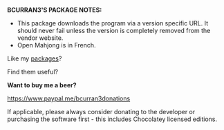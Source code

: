 **BCURRAN3'S PACKAGE NOTES:**

* This package downloads the program via a version specific URL. It should never fail unless the version is completely removed from the vendor website.
* Open Mahjong is in French.


Like my [packages](https://chocolatey.org/profiles/bcurran3)? 

Find them useful?

**Want to buy me a beer?**

https://www.paypal.me/bcurran3donations

If applicable, please always consider donating to the developer or purchasing the software first - this includes Chocolatey licensed editions.